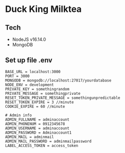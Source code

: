 # Duck King Milktea

## Tech

<ul>
    <li>NodeJS v16.14.0</li>
    <li>MongoDB</li>
</ul>

## Set up file .env

```text
BASE_URL = localhost:3000
PORT = 3000
MONGODB = mongodb://localhost:27017/yourdatabase
NODE_ENV = development
PRIVATE_KEY = somethingrandom
PRIVATE_MESSAGE = somethingprivate
RESET_TOKEN_PRIVATE_MESSAGE = somethingunpredictable
RESET_TOKEN_EXPIRE = 3 //minute
COOKIE_EXPIRE = 60 //minute

# Admin info
ADMIN_FULLNAME = adminaccount
ADMIN_PHONENUM = 0912345678
ADMIN_USERNAME = adminaccount
ADMIN_PASSWORD = Adminaccount1
ADMIN_MAIL = adminmail
ADMIN_MAIL_PASSWORD = adminmailpassword
LABEL_ACCESS_TOKEN = access_token
```
